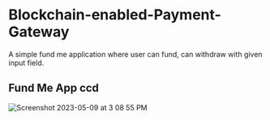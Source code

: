 
# Blockchain-enabled-Payment-Gateway

A simple fund me application where user can fund, can withdraw with given input field. 


## Fund Me App  ccd

![Screenshot 2023-05-09 at 3 08 55 PM](https://user-images.githubusercontent.com/113882904/237057991-11637bec-8406-403e-960b-f3113a05ac98.jpeg)


